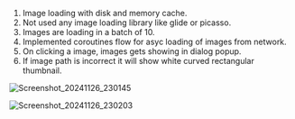 1. Image loading with disk and memory cache.
2. Not used any image loading library like glide or picasso.
3. Images are loading in a batch of 10.
4. Implemented coroutines flow for asyc loading of images from network.
5. On clicking a image, images gets showing in dialog popup.
6. If image path is incorrect it will show white curved rectangular thumbnail.

![Screenshot_20241126_230145](https://github.com/user-attachments/assets/7d8f5b11-f210-4bdd-b8fc-556e6a626244)

![Screenshot_20241126_230203](https://github.com/user-attachments/assets/d5859301-1cce-4f0d-a9f2-5bf5edec69aa)
